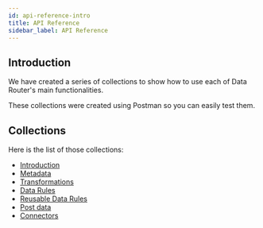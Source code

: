 ```yaml
---
id: api-reference-intro
title: API Reference
sidebar_label: API Reference
---
```

<div style={{textAlign: "justify"}}>

## Introduction

We have created a series of collections to show how to use each of Data Router's main functionalities.

These collections were created using Postman so you can easily test them.

## Collections

Here is the list of those collections:

<ul>
  <li><a href="https://documenter.getpostman.com/view/6666071/S1a4Wm6A" target="blank">Introduction</a></li><a href="https://documenter.getpostman.com/view/6666071/S1a4Wm6A" target="blank">
  </a><li><a href="https://documenter.getpostman.com/view/6666071/S1a4Wm6A" target="blank" /><a href="https://documenter.getpostman.com/view/6666071/S1a4Wm6C" target="blank">Metadata</a></li><a href="https://documenter.getpostman.com/view/6666071/S1a4Wm6C" target="blank">
  </a><li><a href="https://documenter.getpostman.com/view/6666071/S1a4Wm6C" target="blank" /><a href="https://documenter.getpostman.com/view/6666071/S1a4WmAc" target="blank">Transformations</a></li><a href="https://documenter.getpostman.com/view/6666071/S1a4WmAc" target="blank">
  </a><li><a href="https://documenter.getpostman.com/view/6666071/S1a4WmAc" target="blank" /><a href="https://documenter.getpostman.com/view/6666071/S1a4Wm68" target="blank">Data Rules</a></li><a href="https://documenter.getpostman.com/view/6666071/S1a4Wm68" target="blank">
  </a><li><a href="https://documenter.getpostman.com/view/6666071/S1a4Wm68" target="blank" /><a href="https://documenter.getpostman.com/view/6666071/S1a4Wm6E" target="blank">Reusable Data Rules</a></li><a href="https://documenter.getpostman.com/view/6666071/S1a4Wm6E" target="blank">
  </a><li><a href="https://documenter.getpostman.com/view/6666071/S1a4Wm6E" target="blank" /><a href="https://documenter.getpostman.com/view/6666071/S1a4Wm6D" target="blank">Post data</a></li><a href="https://documenter.getpostman.com/view/6666071/S1a4Wm6D" target="blank">
  </a><li><a href="https://documenter.getpostman.com/view/6666071/S1a4Wm6D" target="blank" /><a href="https://documenter.getpostman.com/view/6666071/S1a4Wm1o" target="blank">Connectors</a></li><a href="https://documenter.getpostman.com/view/6666071/S1a4Wm1o" target="blank">
</a></ul><a href="https://documenter.getpostman.com/view/6666071/S1a4Wm1o" target="blank">

</a></div><a href="https://documenter.getpostman.com/view/6666071/S1a4Wm1o" target="blank">
</a>